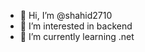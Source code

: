 - 👋 Hi, I’m @shahid2710
- 👀 I’m interested in backend
- 🌱 I’m currently learning .net

<!---
shahid2710/shahid2710 is a ✨ special ✨ repository because its `README.md` (this file) appears on your GitHub profile.
You can click the Preview link to take a look at your changes.
--->
